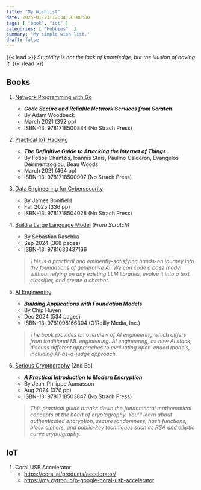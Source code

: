 ```yaml
---
title: "My Wishlist"
date: 2025-01-23T12:34:56+08:00
tags: [ "book", "iot" ]
categories: [ "Hobbies"  ]
summary: "My simple wish list."
draft: false
---
```

{{< lead >}}
*Stupidity is not the lack of knowledge, but the illusion of having it.*
{{< /lead >}}

## Books

 1. [Network Programming with Go](https://nostarch.com/networkprogrammingwithgo)
    - ***Code Secure and Reliable Network Services from Scratch*** 
    - By Adam Woodbeck
    - March 2021 (392 pp)
    - ISBN-13: 9781718500884 (No Strach Press)

 1. [Practical IoT Hacking](https://nostarch.com/practical-iot-hacking)
    - ***The Definitive Guide to Attacking the Internet of Things***
    - By Fotios Chantzis, Ioannis Stais, Paulino Calderon, Evangelos Deirmentzoglou, Beau Woods
    - March 2021 (464 pp)
    - ISBN-13: 9781718500907 (No Strach Press)

 1. [Data Engineering for Cybersecurity](https://nostarch.com/data-engineering-cybersecurity)
    - By James Bonifield
    - Fall 2025 (336 pp)
    - ISBN-13: 9781718504028 (No Strach Press)

 1. [Build a Large Language Model](https://www.manning.com/books/build-a-large-language-model-from-scratch) *(From Scratch)*
    - By Sebastian Raschka
    - Sep 2024 (368 pages)
    - ISBN-13: 9781633437166 
    > *This is a practical and eminently-satisfying hands-on journey into the foundations of generative AI.*
    > *We can code a base model without relying on any existing LLM libraries, evolve it into a text classifier, and create a chatbot.*

 1. [AI Engineering](https://www.oreilly.com/library/view/ai-engineering/9781098166298/)
    - ***Building Applications with Foundation Models***
    - By Chip Huyen
    - Dec 2024 (534 pages)
    - ISBN-13: 9781098166304 (O'Reilly Media, Inc.)
    > *The book provides an overview of AI engineering which differs from traditional ML engineering.*
    > *AI engineering, as new AI stack, discuss different approaches to evaluating open-ended models, including AI-as-a-judge approach.*

 1. [Serious Cryptography](https://nostarch.com/serious-cryptography-2nd-edition) [2nd Ed] 
    - ***A Practical Introduction to Modern Encryption***
    - By Jean-Philippe Aumasson
    - Aug 2024 (376 pp)
    - ISBN-13: 9781718503847 (No Strach Press)
    > *This practical guide breaks down the fundamental mathematical concepts at the heart of cryptography.*
    > *You’ll learn about authenticated encryption, secure randomness, hash functions, block ciphers, and public-key techniques such as RSA and elliptic curve cryptography.*

<!--
 1. [LLM Engineer's Handbook](https://www.packtpub.com/en-my/product/llm-engineers-handbook-9781836200062)
    - ***Master the art of engineering large language models from concept to production***
    - By Paul Iusztin, Maxime Labonne
    - Oct 2024 (522 pages)
    - ISBN-13: 9781836200062 (Packt Publishing)
    > *Step into the world of LLMs with this practical guide.* 
    > *It takes you from the fundamentals to deploying advanced applications using LLMOps best practices.*
-->

## IoT

 1. Coral USB Accelerator
    - <https://coral.ai/products/accelerator/>
    - <https://my.cytron.io/p-google-coral-usb-accelerator>


